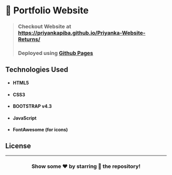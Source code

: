 # 👤 Portfolio Website

> ### Checkout Website at https://priyankapiba.github.io/Priyanka-Website-Returns/
> ### Deployed using [Github Pages](https://pages.github.com/)

## Technologies Used

- #### HTML5
- #### CSS3
- #### BOOTSTRAP v4.3
- #### JavaScript
- #### FontAwesome (for icons)



## License


---

<div align="center">

### Show some ❤️ by starring 🌟 the repository!

</div>
